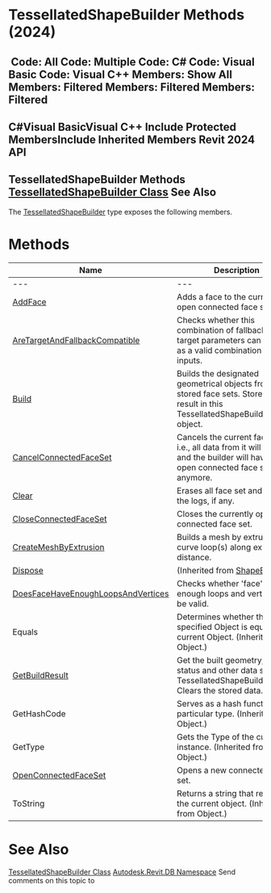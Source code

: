 # TessellatedShapeBuilder Methods (2024)

﻿
 Code: All Code: Multiple Code: C# Code: Visual Basic Code: Visual C++  Members: Show All Members: Filtered Members: Filtered Members: Filtered   
---  
C#Visual BasicVisual C++
Include Protected MembersInclude Inherited Members
Revit 2024 API  
---  
TessellatedShapeBuilder Methods  
[TessellatedShapeBuilder Class](a144b0e3-c997-eac1-5c00-51c56d9e66f2.md "TessellatedShapeBuilder Class") See Also  
---  
The [TessellatedShapeBuilder](a144b0e3-c997-eac1-5c00-51c56d9e66f2.md "TessellatedShapeBuilder Class") type exposes the following members.
# Methods
| Name | Description |
| --- | --- |
| --- | --- | --- |
| [AddFace](401c4066-4ec1-be8c-53ae-daea44f3244d.md "AddFace Method") | Adds a face to the currently open connected face set. |
| [AreTargetAndFallbackCompatible](fc565805-bda1-2cd3-6bf0-e0defa4edfc9.md "AreTargetAndFallbackCompatible Method") | Checks whether this combination of fallback and target parameters can be used as a valid combination of inputs. |
| [Build](3b67078d-f8fd-83f4-ee2e-b83e8ec23a23.md "Build Method") | Builds the designated geometrical objects from the stored face sets. Stores the result in this TessellatedShapeBuilder object. |
| [CancelConnectedFaceSet](11a71aab-1685-27ad-10c4-328e4a02b4fb.md "CancelConnectedFaceSet Method") | Cancels the current face set - i.e., all data from it will be lost and the builder will have no open connected face set anymore. |
| [Clear](8c2cd942-f8c3-3288-bac6-8d4d1f064714.md "Clear Method") | Erases all face set and clears the logs, if any. |
| [CloseConnectedFaceSet](0bebb71c-317e-3dbc-1304-169561e22214.md "CloseConnectedFaceSet Method") | Closes the currently open connected face set. |
| [CreateMeshByExtrusion](16bfff9e-b581-94b8-4797-cb880d79e793.md "CreateMeshByExtrusion Method") | Builds a mesh by extruding curve loop(s) along extrusion distance. |
| [Dispose](efbfadf8-519d-7f66-8553-e887ed3058f1.md "Dispose Method") | (Inherited from [ShapeBuilder](66c1678c-2e01-e0de-1386-5a0e1eb3ccff.md "ShapeBuilder Class").) |
| [DoesFaceHaveEnoughLoopsAndVertices](894594d4-e75a-843e-ed5f-c9554feec2f4.md "DoesFaceHaveEnoughLoopsAndVertices Method") | Checks whether 'face' has enough loops and vertcies to be valid. |
| Equals | Determines whether the specified Object is equal to the current Object. (Inherited from Object.) |
| [GetBuildResult](136e8763-4156-4ffe-0fcc-45af9dbb6c14.md "GetBuildResult Method") | Get the built geometry, build status and other data stored in TessellatedShapeBuilderResult. Clears the stored data. |
| GetHashCode | Serves as a hash function for a particular type.  (Inherited from Object.) |
| GetType | Gets the Type of the current instance. (Inherited from Object.) |
| [OpenConnectedFaceSet](186da29a-caa2-99ea-1b2a-722c1656c44a.md "OpenConnectedFaceSet Method") | Opens a new connected face set. |
| ToString | Returns a string that represents the current object. (Inherited from Object.) |

# See Also
[TessellatedShapeBuilder Class](a144b0e3-c997-eac1-5c00-51c56d9e66f2.md "TessellatedShapeBuilder Class")
[Autodesk.Revit.DB Namespace](87546ba7-461b-c646-cbb1-2cb8f5bff8b2.md "Autodesk.Revit.DB Namespace")
Send comments on this topic to 